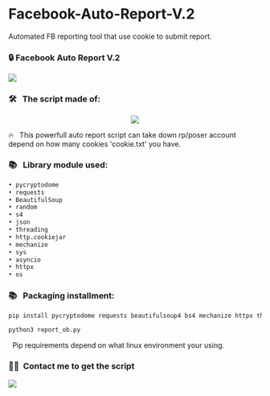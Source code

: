 # Facebook-Auto-Report-V.2
Automated FB reporting tool that use cookie to submit report.
### 🔒&nbsp;Facebook Auto Report V.2

<image src="/screenshots/Screenshot_2023_0428_224451.png">

### 🛠 &nbsp; The script made of:

<p>
<div align="center">
  <img src="https://img.shields.io/badge/-Python-FF3131?style=for-the-badge&logo=python&logoColor=FF3131&labelColor=282828">
</div>
</p>

🔥 &nbsp; This powerfull auto report script can take down rp/poser account depend on how many cookies 'cookie.txt' you have.

### 📚 &nbsp; Library module used:
```python
• pycryptodome
• requests
• BeautifulSoup
• random
• s4
• json
• threading
• http.cookiejar
• mechanize
• sys
• asyncio
• httpx
• os
```
### 📚 &nbsp; Packaging installment:
```python
pip install pycryptodome requests beautifulsoup4 bs4 mechanize httpx threading
```
```python
python3 report_ob.py
```
&nbsp; Pip requirements depend on what linux environment your using.

### 🤝🏻 &nbsp;Contact me to get the script

<p align="center">

<a href="https://www.facebook.com/profile.php?id=100089164803882"><img src="https://img.shields.io/badge/-@MAHIRO CHAN-1877F2?style=flat&logo=Facebook&logoColor=white"/></a>

</p>
